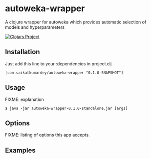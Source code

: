 # autoweka-wrapper

A clojure wrapper for autoweka which provides automatic selection of models and hyperparameters


[![Clojars Project](https://img.shields.io/clojars/v/com.saikatkumardey/autoweka-wrapper.svg)](https://clojars.org/com.saikatkumardey/autoweka-wrapper)


## Installation

Just add this line to your :dependencies in project.clj

    [com.saikatkumardey/autoweka-wrapper "0.1.0-SNAPSHOT"]



## Usage

FIXME: explanation

    $ java -jar autoweka-wrapper-0.1.0-standalone.jar [args]

## Options

FIXME: listing of options this app accepts.

## Examples


